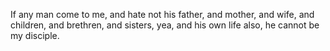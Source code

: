 If any man come to me, and hate not his father, and mother, and wife, and children, and brethren, and sisters, yea, and his own life also, he cannot be my disciple.
